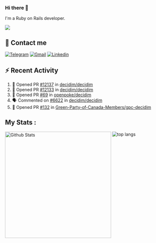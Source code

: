 ### Hi there 👋

I'm a Ruby on Rails developer.

<img src="https://komarev.com/ghpvc/?username=antopalidi&color=blueviolet&style=for-the-badge">

## 📩 Contact me 
[![Telegram](https://img.shields.io/badge/Telegram-2CA5E0?style=for-the-badge&logo=telegram&logoColor=white)](https://t.me/anna_top)
[![Gmail](https://img.shields.io/badge/email-D14836?style=for-the-badge&logo=gmail&logoColor=white)](mailto:topalidisanna@gmail.com)
[![Linkedin](https://img.shields.io/badge/LinkedIn-0077B5?style=for-the-badge&logo=linkedin&logoColor=white)](https://www.linkedin.com/in/topalidi/)
<!-- [![Codewars](https://img.shields.io/badge/Codewars-B1361E?style=for-the-badge&logo=Codewars&logoColor=white)](https://www.codewars.com/users/antopalidi) -->

## :zap: Recent Activity

<!--START_SECTION:activity-->
1. 💪 Opened PR [#12137](https://github.com/decidim/decidim/pull/12137) in [decidim/decidim](https://github.com/decidim/decidim)
2. 💪 Opened PR [#12133](https://github.com/decidim/decidim/pull/12133) in [decidim/decidim](https://github.com/decidim/decidim)
3. 💪 Opened PR [#69](https://github.com/openpoke/decidim/pull/69) in [openpoke/decidim](https://github.com/openpoke/decidim)
4. 🗣 Commented on [#6622](https://github.com/decidim/decidim/issues/6622#issuecomment-1831723191) in [decidim/decidim](https://github.com/decidim/decidim)
5. 💪 Opened PR [#132](https://github.com/Green-Party-of-Canada-Members/gpc-decidim/pull/132) in [Green-Party-of-Canada-Members/gpc-decidim](https://github.com/Green-Party-of-Canada-Members/gpc-decidim)
<!--END_SECTION:activity-->

## My Stats :
<!--
<img alt="activity" src="https://streak-stats.demolab.com?user=antopalidi" />
-->
<div>
<img align="top" width="350px" alt="Github Stats" src="https://github-readme-stats-1-brown.vercel.app/api?username=antopalidi&count_private=true&show_icons=true&hide_border=true" />
<img align="top" alt="top langs" src="https://github-readme-stats-1-brown.vercel.app/api/top-langs/?username=antopalidi&layout=compact" />
 </div>
<!--
#### [My CV](https://antopalidi.github.io/my_cv/)
-->

<!--
**antopalidi/antopalidi** is a ✨ _special_ ✨ repository because its `README.md` (this file) appears on your GitHub profile.
-->
